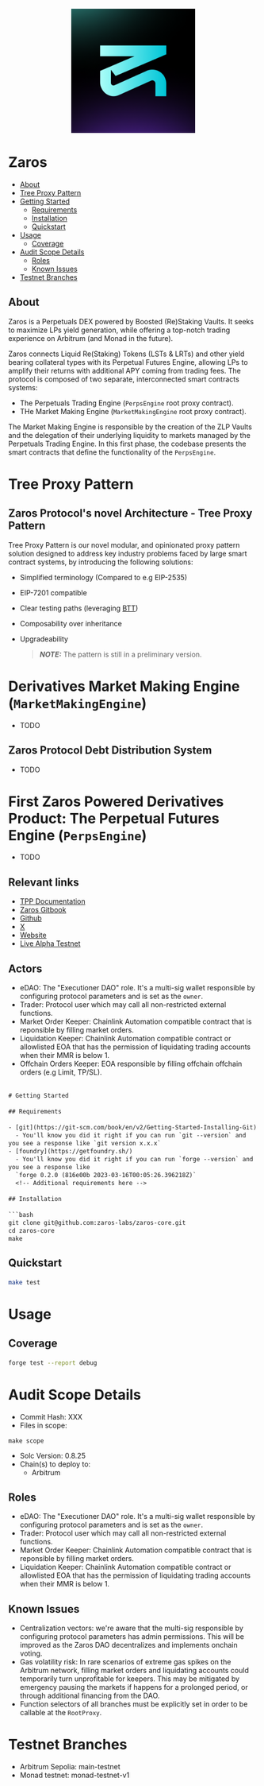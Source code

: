 <p align="center"><img src="./zaros-logo.png" width="250" height="250" /></p>

# Zaros

- [About](#about)
- [Tree Proxy Pattern](#tree-proxy-pattern)
- [Getting Started](#getting-started)
  - [Requirements](#requirements)
  - [Installation](#installation)
  - [Quickstart](#quickstart)
- [Usage](#usage)
  - [Coverage](#coverage)
- [Audit Scope Details](#audit-scope-details)
  - [Roles](#roles)
  - [Known Issues](#known-issues)
- [Testnet Branches](#testnet-branches)

## About

Zaros is a Perpetuals DEX powered by Boosted (Re)Staking Vaults. It seeks to maximize LPs yield generation, while offering a
top-notch trading experience on Arbitrum (and Monad in the future).

Zaros connects Liquid Re(Staking) Tokens (LSTs & LRTs) and other yield bearing collateral types with its Perpetual Futures
Engine, allowing LPs to amplify their returns with additional APY coming from trading fees. The protocol is composed of two
separate, interconnected smart contracts systems:

- The Perpetuals Trading Engine (`PerpsEngine` root proxy contract).
- THe Market Making Engine (`MarketMakingEngine` root proxy contract).

The Market Making Engine is responsible by the creation of the ZLP Vaults and the delegation of their underlying liquidity to
markets managed by the Perpetuals Trading Engine. In this first phase, the codebase presents the smart contracts that define
the functionality of the `PerpsEngine`.

# Tree Proxy Pattern

## Zaros Protocol's novel Architecture - Tree Proxy Pattern

Tree Proxy Pattern is our novel modular, and opinionated proxy pattern solution designed to address key industry problems
faced by large smart contract systems, by introducing the following solutions:

- Simplified terminology (Compared to e.g EIP-2535)
- EIP-7201 compatible
- Clear testing paths (leveraging [BTT](https://github.com/PaulRBerg/btt-examples))
- Composability over inheritance
- Upgradeability

  > **_NOTE:_** The pattern is still in a preliminary version.

# Derivatives Market Making Engine (`MarketMakingEngine`)

- TODO

## Zaros Protocol Debt Distribution System

- TODO

# First Zaros Powered Derivatives Product: The Perpetual Futures Engine (`PerpsEngine`)

- TODO

## Relevant links

- [TPP Documentation](https://docs.zaros.fi/overview/getting-started/tree-proxy-pattern)
- [Zaros Gitbook](https://docs.zaros.fi/overview)
- [Github](https://github.com/zaros-labs/zaros-core)
- [X](https://x.com/zarosfi)
- [Website](https://www.zaros.fi/)
- [Live Alpha Testnet](https://testnet.app.zaros.fi/)

## Actors

- eDAO: The "Executioner DAO" role. It's a multi-sig wallet responsible by configuring protocol parameters and is set as the
  `owner`.
- Trader: Protocol user which may call all non-restricted external functions.
- Market Order Keeper: Chainlink Automation compatible contract that is reponsible by filling market orders.
- Liquidation Keeper: Chainlink Automation compatible contract or allowlisted EOA that has the permission of liquidating
  trading accounts when their MMR is below 1.
- Offchain Orders Keeper: EOA responsible by filling offchain offchain orders (e.g Limit, TP/SL).

````

# Getting Started

## Requirements

- [git](https://git-scm.com/book/en/v2/Getting-Started-Installing-Git)
  - You'll know you did it right if you can run `git --version` and you see a response like `git version x.x.x`
- [foundry](https://getfoundry.sh/)
  - You'll know you did it right if you can run `forge --version` and you see a response like
  `forge 0.2.0 (816e00b 2023-03-16T00:05:26.396218Z)`
  <!-- Additional requirements here -->

## Installation

```bash
git clone git@github.com:zaros-labs/zaros-core.git
cd zaros-core
make
````

## Quickstart

```bash
make test
```

# Usage

## Coverage

```bash
forge test --report debug
```

# Audit Scope Details

- Commit Hash: XXX
- Files in scope:

```
make scope
```

- Solc Version: 0.8.25
- Chain(s) to deploy to:
  - Arbitrum

## Roles

- eDAO: The "Executioner DAO" role. It's a multi-sig wallet responsible by configuring protocol parameters and is set as the
  `owner`.
- Trader: Protocol user which may call all non-restricted external functions.
- Market Order Keeper: Chainlink Automation compatible contract that is reponsible by filling market orders.
- Liquidation Keeper: Chainlink Automation compatible contract or allowlisted EOA that has the permission of liquidating
  trading accounts when their MMR is below 1.

## Known Issues

- Centralization vectors: we're aware that the multi-sig responsible by configuring protocol parameters has admin
  permissions. This will be improved as the Zaros DAO decentralizes and implements onchain voting.
- Gas volatility risk: In rare scenarios of extreme gas spikes on the Arbitrum network, filling market orders and liquidating
  accounts could temporarily turn unprofitable for keepers. This may be mitigated by emergency pausing the markets if happens
  for a prolonged period, or through additional financing from the DAO.
- Function selectors of all branches must be explicitly set in order to be callable at the `RootProxy`.

# Testnet Branches

- Arbitrum Sepolia: main-testnet
- Monad testnet: monad-testnet-v1
